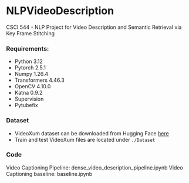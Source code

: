 # NLPVideoDescription
CSCI 544 - NLP Project for Video Description and Semantic Retrieval via Key Frame Stitching

### Requirements: 
- Python 3.12
- Pytorch 2.5.1
- Numpy 1.26.4
- Transformers 4.46.3
- OpenCV 4.10.0
- Katna 0.9.2
- Supervision
- Pytubefix

### Dataset 
- VideoXum dataset can be downloaded from Hugging Face [here](https://huggingface.co/datasets/jylins/videoxum)
- Train and test VideoXum files are located under ```./Dataset```

### Code
Video Captioning Pipeline: dense_video_description_pipeline.ipynb
Video Captioning baseline: baseline.ipynb